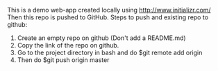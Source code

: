 This is a demo web-app created locally using http://www.initializr.com/
Then this repo is pushed to GitHub.
Steps to push and existing repo to github:

1. Create an empty repo on github (Don't add a README.md)
2. Copy the link of the repo on github.
3. Go to the project directory in bash and do 
	<projectDirectory>$git remote add origin <link to github repo>
4. Then do 
	<projectDirectory>$git push origin master